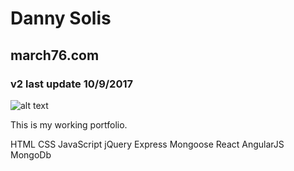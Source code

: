 # Danny Solis
## march76.com
### v2 last update 10/9/2017
![alt text](https://dsolis421.github.io/march76v2/img/aca_badge.png "March 76")

This is my working portfolio.

HTML
CSS
JavaScript
jQuery
Express
Mongoose
React
AngularJS
MongoDb
